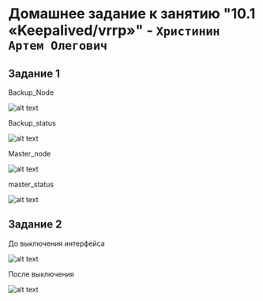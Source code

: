 # Домашнее задание к занятию "10.1 «Keepalived/vrrp»" - `Христинин Артем Олегович`

## Задание 1
 
Backup_Node

![alt text](https://github.com/Rafinad91/Homework-Netology/blob/main/10.1(Keepalived/vrrp)/Backup_Node.png)

Backup_status

![alt text](https://github.com/Rafinad91/Homework-Netology/blob/main/10.1(Keepalived/vrrp)/Backup_status.png)

Master_node

![alt text](https://github.com/Rafinad91/Homework-Netology/blob/main/10.1(Keepalived/vrrp)/Master_node.png)

master_status

![alt text](https://github.com/Rafinad91/Homework-Netology/blob/main/10.1(Keepalived/vrrp)/master_status.png)

## Задание 2

До выключения интерфейса

![alt text](https://github.com/Rafinad91/Homework-Netology/blob/main/10.1(Keepalived/vrrp)/%D0%B4%D0%BE%20%D0%B2%D1%8B%D0%BA%D0%BB%D1%8E%D1%87%D0%B5%D0%BD%D0%B8%D1%8F.png)

После выключения

![alt text](https://github.com/Rafinad91/Homework-Netology/blob/main/10.1(Keepalived/vrrp)/wireshark.png)

